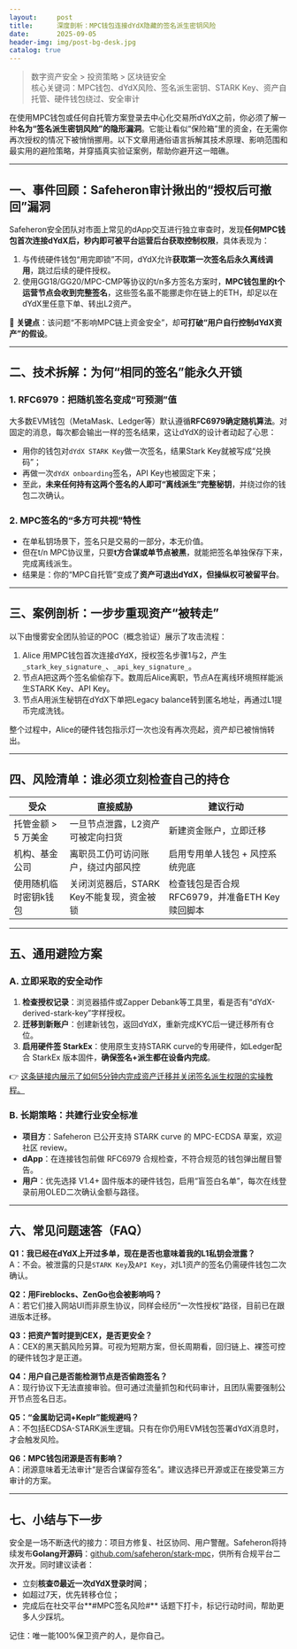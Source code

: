 ```yaml
---
layout:     post
title:      深度剖析：MPC钱包连接dYdX隐藏的签名派生密钥风险
date:       2025-09-05
header-img: img/post-bg-desk.jpg
catalog: true
---
```


> 数字资产安全 > 投资策略 > 区块链安全  
> 核心关键词：MPC钱包、dYdX风险、签名派生密钥、STARK Key、资产自托管、硬件钱包绕过、安全审计

在使用MPC钱包或任何自托管方案登录去中心化交易所dYdX之前，你必须了解一种**名为“签名派生密钥风险”的隐形漏洞**。它能让看似“保险箱”里的资金，在无需你再次授权的情况下被悄悄挪用。以下文章用通俗语言拆解其技术原理、影响范围和最实用的避险策略，并穿插真实验证案例，帮助你避开这一暗礁。

---

## 一、事件回顾：Safeheron审计揪出的“授权后可撤回”漏洞

Safeheron安全团队对市面上常见的dApp交互进行独立审查时，发现**任何MPC钱包首次连接dYdX后，秒内即可被平台运营后台获取控制权限**，具体表现为：

1. 与传统硬件钱包“用完即锁”不同，dYdX允许**获取第一次签名后永久离线调用**，跳过后续的硬件授权。  
2. 使用GG18/GG20/MPC-CMP等协议的t/n多方签名方案时，**MPC钱包里的t个运营节点会收到完整签名**，这些签名虽不能挪走你在链上的ETH，却足以在dYdX里任意下单、转出L2资产。  

🚨 **关键点**：该问题“不影响MPC链上资金安全”，却**可打破“用户自行控制dYdX资产”的假设**。

---

## 二、技术拆解：为何“相同的签名”能永久开锁

### 1. RFC6979：把随机签名变成“可预测”值

大多数EVM钱包（MetaMask、Ledger等）默认遵循**RFC6979确定随机算法**。对固定的消息，每次都会输出一样的签名结果，这让dYdX的设计者动起了心思：

- 用你的钱包对`dYdX STARK Key`做一次签名，结果Stark Key就被写成“兑换码”；  
- 再做一次`dYdX onboarding`签名，API Key也被固定下来；  
- 至此，**未来任何持有这两个签名的人即可“离线派生”完整秘钥**，并绕过你的钱包二次确认。

### 2. MPC签名的“多方可共视”特性

- 在单私钥场景下，签名只是交易的一部分，本无价值。  
- 但在t/n MPC协议里，只要**t方合谋或单节点被黑**，就能把签名单独保存下来，完成离线派生。  
- 结果是：你的“MPC自托管”变成了**资产可退出dYdX，但操纵权可被留平台**。

---

## 三、案例剖析：一步步重现资产“被转走”

以下由慢雾安全团队验证的POC（概念验证）展示了攻击流程：

1. Alice 用MPC钱包首次连接dYdX，授权签名步骤1与2，产生`_stark_key_signature_`、`_api_key_signature_`。  
2. 节点A把这两个签名偷偷存下。数周后Alice离职，节点A在离线环境照样能派生STARK Key、API Key。  
3. 节点A用派生秘钥在dYdX下单把Legacy balance转到匿名地址，再通过L1提币完成洗钱。

整个过程中，Alice的硬件钱包指示灯一次也没有再次亮起，资产却已被悄悄转出。

---

## 四、风险清单：谁必须立刻检查自己的持仓

| 受众                  | 直接威胁                                          | 建议行动                                               |
|-----------------------|---------------------------------------------------|--------------------------------------------------------|
| 托管金额 > 5 万美金    | 一旦节点泄露，L2资产可被定向扫货                   | 新建资金账户，立即迁移                                 |
| 机构、基金公司         | 离职员工仍可访问账户，绕过内部风控                 | 启用专用单人钱包 + 风控系统兜底                        |
| 使用随机临时密钥k钱包   | 关闭浏览器后，STARK Key不能复现，资金被锁          | 检查钱包是否合规RFC6979，并准备ETH Key赎回脚本         |

---

## 五、通用避险方案

### A. 立即采取的安全动作

1. **检查授权记录**：浏览器插件或Zapper Debank等工具里，看是否有“dYdX-derived-stark-key”字样授权。  
2. **迁移到新账户**：创建新钱包，返回dYdX，重新完成KYC后一键迁移所有仓位。  
3. **启用硬件签 StarkEx**：使用原生支持STARK curve的专用硬件，如Ledger配合 StarkEx 版本固件，**确保签名+派生都在设备内完成**。

👉 [这条链接内展示了如何5分钟内完成资产迁移并关闭签名派生权限的实操教程。](https://okxdog.com/)

### B. 长期策略：共建行业安全标准

- **项目方**：Safeheron 已公开支持 STARK curve 的 MPC-ECDSA 草案，欢迎社区 review。  
- **dApp**：在连接钱包前做 RFC6979 合规检查，不符合规范的钱包弹出醒目警告。  
- **用户**：优先选择 V1.4+ 固件版本的硬件钱包，启用“盲签白名单”，每次在线登录前用OLED二次确认金额与路径。

---

## 六、常见问题速答（FAQ）

**Q1：我已经在dYdX上开过多单，现在是否也意味着我的L1私钥会泄露？**  
A：不会。被泄露的只是`STARK Key`及`API Key`，对L1资产的签名仍需硬件钱包二次确认。

**Q2：用Fireblocks、ZenGo也会被影响吗？**  
A：若它们接入网站UI而非原生协议，同样会经历“一次性授权”路径，目前已在跟进版本迁移。

**Q3：把资产暂时提到CEX，是否更安全？**  
A：CEX的黑天鹅风险另算。可视为短期方案，但长周期看，回归链上、裸签可控的硬件钱包才是正道。

**Q4：用户自己是否能检测节点是否偷跑签名？**  
A：现行协议下无法直接审验。但可通过流量抓包和代码审计，且团队需要强制公开节点签名日志。

**Q5：“金属助记词+Keplr”能规避吗？**  
A：不包括ECDSA-STARK派生逻辑。只有在你仍用EVM钱包签署dYdX消息时，才会触发风险。

**Q6：MPC钱包闭源是否有影响？**  
A：闭源意味着无法审计“是否合谋留存签名”。建议选择已开源或正在接受第三方审计的方案。

---

## 七、小结与下一步

安全是一场不断迭代的接力：项目方修复、社区协同、用户警醒。Safeheron将持续发布**Golang开源码**：[github.com/safeheron/stark-mpc](https://okxdog.com/)，供所有合规平台二次开发。同时建议读者：

- 立刻**核查⏰最近一次dYdX登录时间**；  
- 如超过7天，优先转移仓位；  
- 完成后在社交平台**#MPC签名风险#** 话题下打卡，标记行动时间，帮助更多人少踩坑。

记住：唯一能100%保卫资产的人，是你自己。
